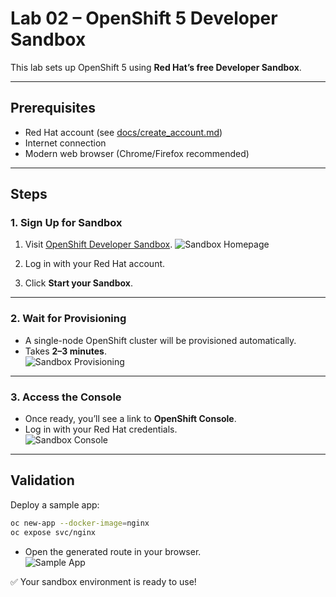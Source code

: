 # Lab 02 – OpenShift 5 Developer Sandbox

This lab sets up OpenShift 5 using **Red Hat’s free Developer Sandbox**.

---

## Prerequisites

- Red Hat account (see [docs/create_account.md](../docs/create_account.md))
- Internet connection
- Modern web browser (Chrome/Firefox recommended)

---

## Steps

### 1. Sign Up for Sandbox

1. Visit [OpenShift Developer Sandbox](https://developers.redhat.com/developer-sandbox).
   ![Sandbox Homepage](/images/sandbox_homepage.png)

2. Log in with your Red Hat account.

3. Click **Start your Sandbox**.

---

### 2. Wait for Provisioning

- A single-node OpenShift cluster will be provisioned automatically.  
- Takes **2–3 minutes**.  
  ![Sandbox Provisioning](/images/sandbox_provisioning.png)

---

### 3. Access the Console

- Once ready, you’ll see a link to **OpenShift Console**.  
- Log in with your Red Hat credentials.  
  ![Sandbox Console](/images/sandbox_console.png)

---

## Validation

Deploy a sample app:

```bash
oc new-app --docker-image=nginx
oc expose svc/nginx
```

- Open the generated route in your browser.  
  ![Sample App](/images/sample_app.png)

✅ Your sandbox environment is ready to use!
